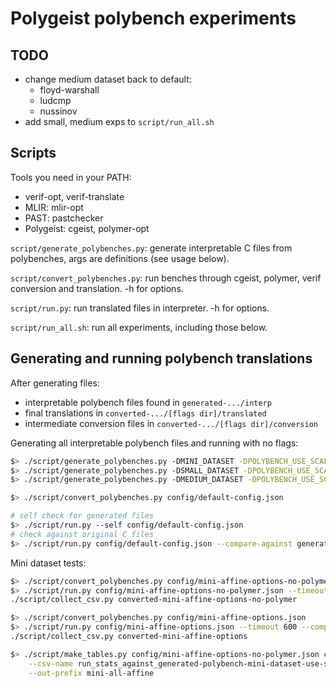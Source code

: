# Polygeist polybench experiments

## TODO

* change medium dataset back to default:
    * floyd-warshall
    * ludcmp
    * nussinov
* add small, medium exps to `script/run_all.sh`

## Scripts

Tools you need in your PATH:
* verif-opt, verif-translate
* MLIR: mlir-opt
* PAST: pastchecker
* Polygeist: cgeist, polymer-opt

`script/generate_polybenches.py`: generate interpretable C files from polybenches, args are definitions (see usage below).

`script/convert_polybenches.py`: run benches through cgeist, polymer, verif conversion and translation. -h for options.

`script/run.py`: run translated files in interpreter. -h for options.

`script/run_all.sh`: run all experiments, including those below.

## Generating and running polybench translations

After generating files:
* interpretable polybench files found in `generated-.../interp`
* final translations in `converted-.../[flags dir]/translated`
* intermediate conversion files in `converted-.../[flags dir]/conversion`

Generating all interpretable polybench files and running with no flags:

```sh
$> ./script/generate_polybenches.py -DMINI_DATASET -DPOLYBENCH_USE_SCALAR_LB
$> ./script/generate_polybenches.py -DSMALL_DATASET -DPOLYBENCH_USE_SCALAR_LB
$> ./script/generate_polybenches.py -DMEDIUM_DATASET -DPOLYBENCH_USE_SCALAR_LB

$> ./script/convert_polybenches.py config/default-config.json

# self check for generated files
$> ./script/run.py --self config/default-config.json
# check against original C files
$> ./script/run.py config/default-config.json --compare-against generated-polybench-mini-dataset-use-scalar-lb/interp
```

Mini dataset tests:

```sh
$> ./script/convert_polybenches.py config/mini-affine-options-no-polymer.json
$> ./script/run.py config/mini-affine-options-no-polymer.json --timeout 600 --compare-against generated-polybench-mini-dataset-use-scalar-lb/interp
./script/collect_csv.py converted-mini-affine-options-no-polymer

$> ./script/convert_polybenches.py config/mini-affine-options.json
$> ./script/run.py config/mini-affine-options.json --timeout 600 --compare-against generated-polybench-mini-dataset-use-scalar-lb/interp
./script/collect_csv.py converted-mini-affine-options

$> ./script/make_tables.py config/mini-affine-options-no-polymer.json config/mini-affine-options.json \
    --csv-name run_stats_against_generated-polybench-mini-dataset-use-scalar-lb-interp.csv \
    --out-prefix mini-all-affine
```
